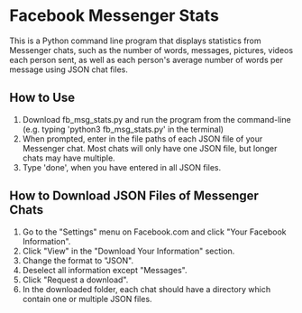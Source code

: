 # Facebook Messenger Stats
This is a Python command line program that displays statistics from Messenger chats, such as the number of words, messages, pictures, videos each person sent, as well as each person's average number of words per message using JSON chat files.

## How to Use
1. Download fb_msg_stats.py and run the program from the command-line (e.g. typing 'python3 fb_msg_stats.py' in the terminal)
2. When prompted, enter in the file paths of each JSON file of your Messenger chat. Most chats will only have one JSON file, but longer chats may have multiple.
3. Type 'done', when you have entered in all JSON files.

## How to Download JSON Files of Messenger Chats
1. Go to the "Settings" menu on Facebook.com and click "Your Facebook Information".
2. Click "View" in the "Download Your Information" section.
3. Change the format to "JSON".
4. Deselect all information except "Messages".
5. Click "Request a download".
6. In the downloaded folder, each chat should have a directory which contain one or multiple JSON files. 
